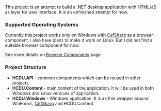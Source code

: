This project is an attempt to build a .NET desktop application with HTML/JS as layer for user interface.
It is an unfinished attempt for now.

### Supported Operating Systems

Currently this project works only on Windows with [CefSharp](https://github.com/cefsharp/CefSharp) as a browser component.
I also have plans to make it work on Linux. But I did not find a suitable browser component for now.

See more details on [Browser Components](https://github.com/yu-kopylov/html-csharp-desktop-ui/wiki/Browser-Components) page.

### Project Structure

* **HCDU.API** - common components which can be reused in other projects.
* **HCDU.Content** - main content of the application. It will be used in both Windows and Linux versions of application.
* **HCDU.Windows** - Windows application. It is as thin wrapper around WinForms, [CefSharp](https://github.com/cefsharp/CefSharp) and HCDU.Content.
